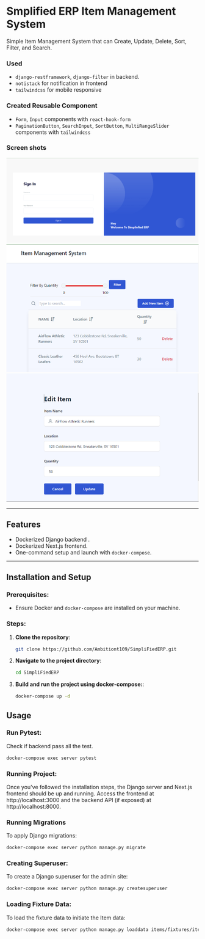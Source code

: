 # Smplified ERP Item Management System

Simple Item Management System that can Create, Update, Delete, Sort, Filter, and Search.
### Used
- `django-restframework`, `django-filter` in backend. 
- `notistack` for notification in frontend
- `tailwindcss` for mobile responsive
### Created Reusable Component
- `Form`, `Input` components with `react-hook-form`
- `PaginationButton`, `SearchInput`, `SortButton`, `MultiRangeSlider` components with `tailwindcss`
### Screen shots
![SignIn](https://raw.githubusercontent.com/Ambitiont109/SimpliFiedERP/master/screenshots/login.png)
![List](https://raw.githubusercontent.com/Ambitiont109/SimpliFiedERP/master/screenshots/list.png)
![Edit](https://raw.githubusercontent.com/Ambitiont109/SimpliFiedERP/master/screenshots/edit.png)

---

## Features

- Dockerized Django backend .
- Dockerized Next.js frontend.
- One-command setup and launch with `docker-compose`.

---

## Installation and Setup

### Prerequisites:

- Ensure Docker and `docker-compose` are installed on your machine.

### Steps:

1. **Clone the repository**:
   ```bash
   git clone https://github.com/Ambitiont109/SimpliFiedERP.git
2. **Navigate to the project directory**:
   ```bash
   cd SimpliFiedERP
3. **Build and run the project using docker-compose:**:
   ```bash
   docker-compose up -d

## Usage
### Run Pytest:
Check if backend pass all the test.
```bash
docker-compose exec server pytest
```

### Running Project:
Once you've followed the installation steps, the Django server and Next.js frontend should be up and running. Access the frontend at http://localhost:3000 and the backend API (if exposed) at http://localhost:8000.

### Running Migrations
To apply Django migrations:
```bash
docker-compose exec server python manage.py migrate
```

### Creating Superuser:
To create a Django superuser for the admin site:
```bash
docker-compose exec server python manage.py createsuperuser
```

### Loading Fixture Data:
To load the fixture data to initiate the Item data:
```bash
docker-compose exec server python manage.py loaddata items/fixtures/item_model_fixture.json
```